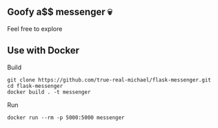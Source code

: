 ## Goofy a$$ messenger 💀
Feel free to explore

## Use with Docker

Build
```shell
git clone https://github.com/true-real-michael/flask-messenger.git
cd flask-messenger
docker build . -t messenger
```

Run
```shell
docker run --rm -p 5000:5000 messenger
```